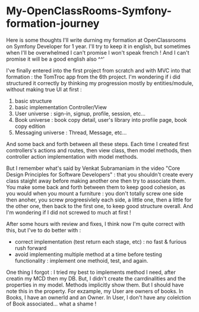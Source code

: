 # My-OpenClassRooms-Symfony-formation-journey
Here is some thoughts I'll write durning my formation at OpenClassrooms on Symfony Developer for 1 year. I'll try to keep it in english, but sometimes when I'll be overwhelmed I can't promise I won't speak french ! And I can't promise it will be a good english also ^^'

I've finally entered into the first project from scratch and with MVC into that formation : the TomTroc app from the 6th project.
I'm wondering if i did structured it correctly by thinking my progression mostly by entities/module, without making true UI at first :
1. basic structure
2. basic implementation Controller/View
3. User universe : sign-in, signup, profile, session, etc...
4. Book universe : book copy detail, user's library into profile page, book copy edition
5. Messaging universe : Thread, Message, etc...

And some back and forth between all these steps. Each time I created first controllers's actions and routes, then view class, then model methods, then controller action implementation with model methods.

But I remember what's said by Venkat Subramaniam in the video "Core Design Principles for Software Developers" : that you shouldn't create every class staight away before making another one then try to associate them. You make some back and forth between them to keep good cohesion, as you would when you mount a furniture : you don't totally screw one side then anoher, you screw progreesivlely each side, a little one, then a little for the other one, then back to the first one, to keep good structure overall. And I'm wondering if I did not screwed to much at first !

After some hours with review and fixes, I think now I'm quite correct with this, but I've to do better with :
- correct implementation (test return each stage, etc) : no fast & furious rush forward
- avoid implementing multiple method at a time before testing functionality : implement one methoid, test, and again.

One thing I forgot : I tried my best to implements method I need, after creatin my MCD then my DB. But, I didn't create the carrdinalities and the properties in my model. Methods implicitly show them. But I should have note this in the property. 
For exzample, my User are owners of books. In Books, I have an ownerId and an Owner.  In User, I don't have any colelction of Book associated... what a shame !
